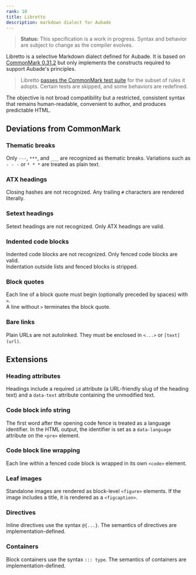 ```yaml
---
rank: 10
title: Libretto
description: markdown dialect for Aubade
---
```


> **Status:** This specification is a work in progress. Syntax and behavior are subject to change as the compiler evolves.

Libretto is a selective Markdown dialect defined for Aubade. It is based on [CommonMark 0.31.2](https://spec.commonmark.org/0.31.2/) but only implements the constructs required to support Aubade's principles.

> Libretto [passes the CommonMark test suite](https://github.com/ignatiusmb/aubade/blob/master/workspace/aubade/src/artisan/markdown/example.spec.ts) for the subset of rules it adopts. Certain tests are skipped, and some behaviors are redefined.

The objective is not broad compatibility but a restricted, consistent syntax that remains human-readable, convenient to author, and produces predictable HTML.

## Deviations from CommonMark

### Thematic breaks

Only `---`, `***`, and `___` are recognized as thematic breaks. Variations such as `- - -` or `* * *` are treated as plain text.

### ATX headings

Closing hashes are not recognized. Any trailing `#` characters are rendered literally.

### Setext headings

Setext headings are not recognized. Only ATX headings are valid.

### Indented code blocks

Indented code blocks are not recognized. Only fenced code blocks are valid.  
Indentation outside lists and fenced blocks is stripped.

### Block quotes

Each line of a block quote must begin (optionally preceded by spaces) with `>`.  
A line without `>` terminates the block quote.

### Bare links

Plain URLs are not autolinked. They must be enclosed in `<...>` or `[text](url)`.

## Extensions

### Heading attributes

Headings include a required `id` attribute (a URL-friendly slug of the heading text) and a `data-text` attribute containing the unmodified text.

### Code block info string

The first word after the opening code fence is treated as a language identifier. In the HTML output, the identifier is set as a `data-language` attribute on the `<pre>` element.

### Code block line wrapping

Each line within a fenced code block is wrapped in its own `<code>` element.

### Leaf images

Standalone images are rendered as block-level `<figure>` elements. If the image includes a title, it is rendered as a `<figcaption>`.

### Directives

Inline directives use the syntax `@{...}`. The semantics of directives are implementation-defined.

### Containers

Block containers use the syntax `::: type`. The semantics of containers are implementation-defined.
